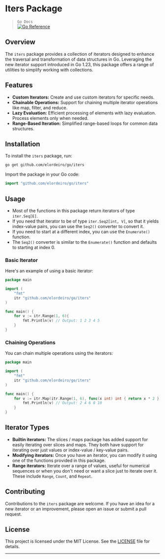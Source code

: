 # Iters Package

> `Go Docs`  
> [![Go Reference](https://pkg.go.dev/badge/github.com/elordeiro/go@v0.0.0-20240819050135-7f0a3c34749a/iters.svg)](https://pkg.go.dev/github.com/elordeiro/go@v0.0.0-20240819050135-7f0a3c34749a/iters)

## Overview

The `iters` package provides a collection of iterators designed to enhance the traversal and transformation of data structures in Go. Leveraging the new iterator support introduced in Go 1.23, this package offers a range of utilities to simplify working with collections.

## Features

-   **Custom Iterators:** Create and use custom iterators for specific needs.
-   **Chainable Operations:** Support for chaining multiple iterator operations like map, filter, and reduce.
-   **Lazy Evaluation:** Efficient processing of elements with lazy evaluation. Process elements only when needed.
-   **Range-Based Iteration:** Simplified range-based loops for common data structures.

## Installation

To install the `iters` package, run:

```bash
go get github.com/elordeiro/go/iters
```

Import the package in your Go code:

```go
import "github.com/elordeiro/go/iters"
```

## Usage

-   Most of the functions in this package return iterators of type `iter.Seq[E]`.
-   If you need that iterator to be of type `iter.Seq2[int, V]`, so that it yields index-value pairs, you can use the `Seq2()` converter to convert it.
-   If you need to start at a different index, you can use the `Enumerate()` function.
-   The `Seq2()` converter is similar to the `Enumerate()` function and defaults to starting at index 0.

### Basic Iterator

Here's an example of using a basic iterator:

```go
package main

import (
    "fmt"
    itr "github.com/elordeiro/go/iters"
)

func main() {
    for v := itr.Range(1, 6){
        fmt.Println(v) // Output: 1 2 3 4 5
    }
}
```

### Chaining Operations

You can chain multiple operations using the iterators:

```go
package main

import (
    "fmt"
    itr "github.com/elordeiro/go/iters"
)

func main() {
    for v := itr.Map(itr.Range(1, 6), func(x int) int { return x * 2 }) {
        fmt.Println(v) // Output: 2 4 6 8 10
    }
}
```

## Iterator Types

-   **Builtin iterators:** The slices / maps package has added support for easily iterating over slices and maps. They both have support for iterating over just values or index-value / key-value pairs.
-   **Modifying iterators:** Once you have an iterator, you can modify it using one of the functions provided in this package.
-   **Range iterators:** Iterate over a range of values, useful for numerical sequences or when you don't need or want a slice just to iterate over it. These include `Range`, `Count`, and `Repeat`.

## Contributing

Contributions to the `iters` package are welcome. If you have an idea for a new iterator or an improvement, please open an issue or submit a pull request.

## License

This project is licensed under the MIT License. See the [LICENSE](LICENSE) file for details.

---
